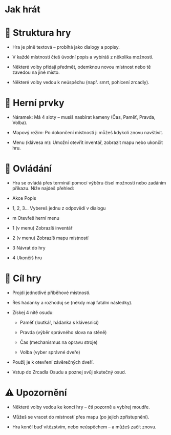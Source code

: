 # Jak hrát

# 📜 Struktura hry

- Hra je plně textová – probíhá jako dialogy a popisy.

- V každé místnosti čteš úvodní popis a vybíráš z několika možností.

- Některé volby přidají předmět, odemknou novou místnost nebo tě zavedou na jiné místo.

- Některé volby vedou k neúspěchu (např. smrt, pohlcení zrcadly).

# 📌 Herní prvky

- Náramek: Má 4 sloty – musíš nasbírat kameny (Čas, Paměť, Pravda, Volba).

- Mapový režim: Po dokončení místnosti ji můžeš kdykoli znovu navštívit.

- Menu (klávesa m): Umožní otevřít inventář, zobrazit mapu nebo ukončit hru.

# 🧭 Ovládání

- Hra se ovládá přes terminál pomocí výběru čísel možností nebo zadáním příkazu. Níže najdeš přehled:

- Akce Popis
- 1, 2, 3... Vybereš jednu z odpovědí v dialogu
- m Otevřeš herní menu
- 1 (v menu) Zobrazíš inventář
- 2 (v menu) Zobrazíš mapu místností
- 3 Návrat do hry
- 4 Ukončíš hru

# 🧠 Cíl hry

- Projdi jednotlivé příběhové místnosti.

- Řeš hádanky a rozhoduj se (někdy mají fatální následky).

- Získej 4 nitě osudu:

  - Paměť (loutkář, hádanka s klávesnicí)

  - Pravda (výběr správného slova na stěně)

  - Čas (mechanismus na opravu stroje)

  - Volba (vyber správné dveře)

- Použij je k otevření závěrečných dveří.

- Vstup do Zrcadla Osudu a poznej svůj skutečný osud.

# ⚠️ Upozornění

- Některé volby vedou ke konci hry – čti pozorně a vybírej moudře.

- Můžeš se vracet do místností přes mapu (po jejich zpřístupnění).

- Hra končí buď vítězstvím, nebo neúspěchem – a můžeš začít znovu.

